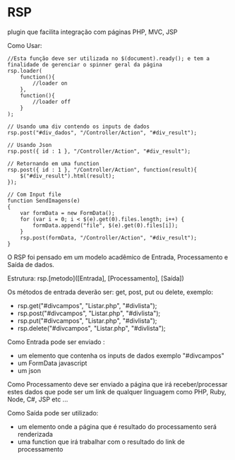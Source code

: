 # RSP
plugin que facilita integração com páginas PHP, MVC, JSP

Como Usar:

    //Esta função deve ser utilizada no $(document).ready(); e tem a finalidade de gerenciar o spinner geral da página
    rsp.loader(
        function(){
            //loader on
        },
        function(){
            //loader off
        }
    );
    
    // Usando uma div contendo os inputs de dados
    rsp.post("#div_dados", "/Controller/Action", "#div_result"); 

    // Usando Json
    rsp.post({ id : 1 }, "/Controller/Action", "#div_result"); 

    // Retornando em uma function
    rsp.post({ id : 1 }, "/Controller/Action", function(result){
        $("#div_result").html(result);
    });

    // Com Input file
    function SendImagens(e)
    {
        var formData = new FormData();
        for (var i = 0; i < $(e).get(0).files.length; i++) {
            formData.append("file", $(e).get(0).files[i]);
        }        
        rsp.post(formData, "/Controller/Action", "#div_result");
    }
    
O RSP foi pensado em um modelo acadêmico de Entrada, Processamento e Saída de dados.

Estrutura: rsp.[metodo]([Entrada], [Processamento], [Saída])

Os métodos de entrada deverão ser: get, post, put ou delete, exemplo:
 - rsp.get("#divcampos", "Listar.php", "#divlista");
 - rsp.post("#divcampos", "Listar.php", "#divlista");
 - rsp.put("#divcampos", "Listar.php", "#divlista");
 - rsp.delete("#divcampos", "Listar.php", "#divlista");

Como Entrada pode ser enviado :
 - um elemento que contenha os inputs de dados exemplo "#divcampos"
 - um FormData javascript
 - um json
 
Como Processamento deve ser enviado a página que irá receber/processar estes dados que pode ser 
um link de qualquer linguagem como PHP, Ruby, Node, C#, JSP etc ... 

Como Saída pode ser utilizado:
 - um elemento onde a página que é resultado do processamento será renderizada
 - uma function que irá trabalhar com o resultado do link de processamento
